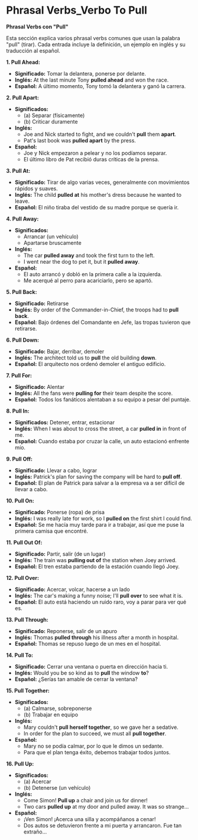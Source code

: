 # Phrasal Verbs_Verbo To Pull



**Phrasal Verbs con "Pull"**

Esta sección explica varios phrasal verbs comunes que usan la palabra "pull" (tirar). Cada entrada incluye la definición, un ejemplo en inglés y su traducción al español.

**1. Pull Ahead:**

*   **Significado:** Tomar la delantera, ponerse por delante.
*   **Inglés:** At the last minute Tony **pulled ahead** and won the race.
*   **Español:** A último momento, Tony tomó la delantera y ganó la carrera.

**2. Pull Apart:**

*   **Significados:**
    *   (a) Separar (físicamente)
    *   (b) Criticar duramente
*   **Inglés:**
    *   Joe and Nick started to fight, and we couldn't **pull** them **apart**.
    *   Pat's last book was **pulled apart** by the press.
*   **Español:**
    *   Joe y Nick empezaron a pelear y no los podíamos separar.
    *   El último libro de Pat recibió duras críticas de la prensa.

**3. Pull At:**

*   **Significado:** Tirar de algo varias veces, generalmente con movimientos rápidos y suaves.
*   **Inglés:** The child **pulled at** his mother's dress because he wanted to leave.
*   **Español:** El niño tiraba del vestido de su madre porque se quería ir.

**4. Pull Away:**

*   **Significados:**
    *   Arrancar (un vehículo)
    *   Apartarse bruscamente
*   **Inglés:**
    *   The car **pulled away** and took the first turn to the left.
    *   I went near the dog to pet it, but it **pulled away**.
*   **Español:**
    *   El auto arrancó y dobló en la primera calle a la izquierda.
    *   Me acerqué al perro para acariciarlo, pero se apartó.

**5. Pull Back:**

*   **Significado:** Retirarse
*   **Inglés:** By order of the Commander-in-Chief, the troops had to **pull back**.
*   **Español:** Bajo órdenes del Comandante en Jefe, las tropas tuvieron que retirarse.

**6. Pull Down:**

*   **Significado:** Bajar, derribar, demoler
*   **Inglés:** The architect told us to **pull** the old building **down**.
*   **Español:** El arquitecto nos ordenó demoler el antiguo edificio.

**7. Pull For:**

*   **Significado:** Alentar
*   **Inglés:** All the fans were **pulling for** their team despite the score.
*   **Español:** Todos los fanáticos alentaban a su equipo a pesar del puntaje.

**8. Pull In:**

*   **Significados:** Detener, entrar, estacionar
*   **Inglés:** When I was about to cross the street, a car **pulled in** in front of me.
*   **Español:** Cuando estaba por cruzar la calle, un auto estacionó enfrente mío.

**9. Pull Off:**

*   **Significado:** Llevar a cabo, lograr
*   **Inglés:** Patrick's plan for saving the company will be hard to **pull off**.
*   **Español:** El plan de Patrick para salvar a la empresa va a ser difícil de llevar a cabo.

**10. Pull On:**

*   **Significado:** Ponerse (ropa) de prisa
*   **Inglés:** I was really late for work, so I **pulled on** the first shirt I could find.
*   **Español:** Se me hacía muy tarde para ir a trabajar, así que me puse la primera camisa que encontré.

**11. Pull Out Of:**

*   **Significado:** Partir, salir (de un lugar)
*   **Inglés:** The train was **pulling out of** the station when Joey arrived.
*   **Español:** El tren estaba partiendo de la estación cuando llegó Joey.

**12. Pull Over:**

*   **Significado:** Acercar, volcar, hacerse a un lado
*   **Inglés:** The car's making a funny noise; I'll **pull over** to see what it is.
*   **Español:** El auto está haciendo un ruido raro, voy a parar para ver qué es.

**13. Pull Through:**

*   **Significado:** Reponerse, salir de un apuro
*   **Inglés:** Thomas **pulled through** his illness after a month in hospital.
*   **Español:** Thomas se repuso luego de un mes en el hospital.

**14. Pull To:**

*   **Significado:** Cerrar una ventana o puerta en dirección hacia ti.
*   **Inglés:** Would you be so kind as to **pull** the window **to**?
*   **Español:** ¿Serías tan amable de cerrar la ventana?

**15. Pull Together:**

*   **Significados:**
    *   (a) Calmarse, sobreponerse
    *   (b) Trabajar en equipo
*   **Inglés:**
    *   Mary couldn't **pull herself together**, so we gave her a sedative.
    *   In order for the plan to succeed, we must all **pull together**.
*   **Español:**
    *   Mary no se podía calmar, por lo que le dimos un sedante.
    *   Para que el plan tenga éxito, debemos trabajar todos juntos.

**16. Pull Up:**

*   **Significados:**
    *   (a) Acercar
    *   (b) Detenerse (un vehículo)
*   **Inglés:**
    *   Come Simon! **Pull up** a chair and join us for dinner!
    *   Two cars **pulled up** at my door and pulled away. It was so strange...
*   **Español:**
    *   ¡Ven Simon! ¡Acerca una silla y acompáñanos a cenar!
    *   Dos autos se detuvieron frente a mi puerta y arrancaron. Fue tan extraño...

